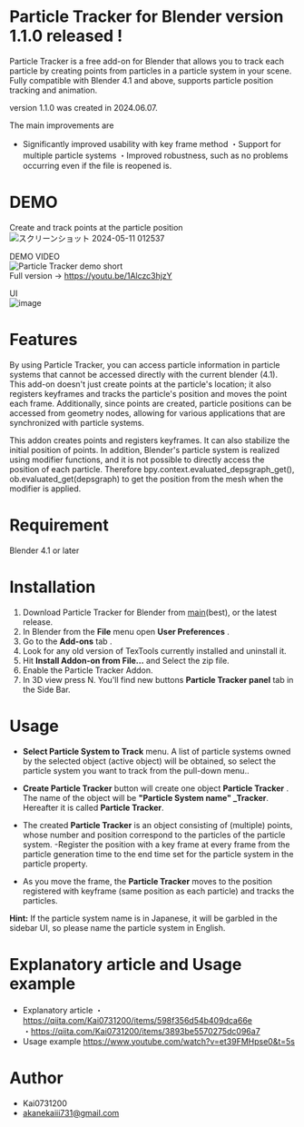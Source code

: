 # Particle Tracker for Blender version 1.1.0 released !

Particle Tracker is a free add-on for Blender that allows you to track each particle by creating points from particles in a particle system in your scene. Fully compatible with Blender 4.1 and above, supports particle position tracking and animation.

version 1.1.0 was created in 2024.06.07.

The main improvements are
- Significantly improved usability with key frame method
・Support for multiple particle systems
・Improved robustness, such as no problems occurring even if the file is reopened
is.

# DEMO
Create and track points at the particle position  
![スクリーンショット 2024-05-11 012537](https://github.com/Kai0731200/Particle-Tracker/assets/74250530/71382067-9e55-4d9a-80c8-a1b3add19413)

DEMO VIDEO  
![Particle Tracker demo short](https://github.com/Kai0731200/Particle-Tracker/assets/74250530/1172dd16-5c82-4935-a218-49ac88dec5ae)  
Full version → https://youtu.be/1Alczc3hjzY  



UI  
![image](https://github.com/Kai0731200/Particle-Tracker/assets/74250530/109bae0d-84c1-4a99-9ba5-030911e1a848)


# Features

By using Particle Tracker, you can access particle information in particle systems that cannot be accessed directly with the current blender (4.1).
This add-on doesn't just create points at the particle's location; it also registers keyframes and tracks the particle's position and moves the point each frame.
Additionally, since points are created, particle positions can be accessed from geometry nodes, allowing for various applications that are synchronized with particle systems.

This addon creates points and registers keyframes.
It can also stabilize the initial position of points.
In addition, Blender's particle system is realized using modifier functions, and it is not possible to directly access the position of each particle.
Therefore
bpy.context.evaluated_depsgraph_get(), ob.evaluated_get(depsgraph)
to get the position from the mesh when the modifier is applied.

# Requirement

Blender 4.1 or later

# Installation

1. Download Particle Tracker for Blender from [main](https://github.com/Kai0731200/Particle-Tracker/archive/refs/heads/main.zip)(best), or the latest release.
2. In Blender from the **File** menu open **User Preferences** .
3. Go to the **Add-ons** tab .
4. Look for any old version of TexTools currently installed and uninstall it.
5. Hit **Install Addon-on from File...** and Select the zip file.
6. Enable the Particle Tracker Addon.
7. In 3D view press N. You'll find new buttons **Particle Tracker panel** tab in the Side Bar.

# Usage
- **Select Particle System to Track** menu.
A list of particle systems owned by the selected object (active object) will be obtained, so select the particle system you want to track from the pull-down menu..

- **Create Particle Tracker** button will create one object **Particle Tracker** .
The name of the object will be **"Particle System name" _Tracker**. Hereafter it is called **Particle Tracker**.
- The created **Particle Tracker** is an object consisting of (multiple) points, whose number and position correspond to the particles of the particle system.
-Register the position with a key frame at every frame from the particle generation time to the end time set for the particle system in the particle property.
- As you move the frame, the **Particle Tracker** moves to the position registered with keyframe (same position as each particle) and tracks the particles.


**Hint:**
If the particle system name is in Japanese, it will be garbled in the sidebar UI, so please name the particle system in English.

# Explanatory article and Usage example
- Explanatory article
  ・https://qiita.com/Kai0731200/items/598f356d54b409dca66e  
  ・https://qiita.com/Kai0731200/items/3893be5570275dc096a7  
- Usage example
  https://www.youtube.com/watch?v=et39FMHpse0&t=5s  

# Author
* Kai0731200
* akanekaiii731@gmail.com
